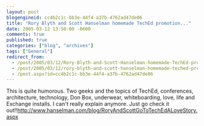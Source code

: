 ```yaml
---
layout: post
blogengineid: cc4b2c1c-bb3e-44f4-a37b-4762ad47de06
title: "Rory Blyth and Scott Hanselman homemade TechEd promotion..."
date: 2005-03-12 13:50:00 -0600
comments: true
published: true
categories: ["blog", "archives"]
tags: ["General"]
redirect_from: 
  - /post/2005/03/12/Rory-Blyth-and-Scott-Hanselman-homemade-TechEd-promotion
  - /post/2005/03/12/rory-blyth-and-scott-hanselman-homemade-teched-promotion
  - /post.aspx?id=cc4b2c1c-bb3e-44f4-a37b-4762ad47de06
---
```

<!-- more -->

This is quite humorous. Two geeks and the topics of TechEd, conferences, architecture, technology, Don Box, underwear, whiteboarding, love, life and Exchange installs. I can't really explain anymore. Just go check it out!!<A href="http://www.hanselman.com/blog/RoryAndScottGoToTechEdALoveStory.aspx">http://www.hanselman.com/blog/RoryAndScottGoToTechEdALoveStory.aspx</A>
